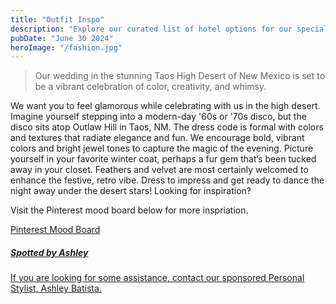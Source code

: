 ```yaml
---
title: "Outfit Inspo"
description: "Explore our curated list of hotel options for our special day in Taos. Each offers unique amenities and has been carefully selected to accommodate our guests with comfort and convenience."
pubDate: "June 30 2024"
heroImage: "/fashion.jpg"
---
```


> Our wedding in the stunning Taos High Desert of New Mexico is set to be a vibrant celebration of color, creativity, and whimsy.

We want you to feel glamorous while celebrating with us in the high
desert. Imagine yourself stepping into a modern-day '60s or '70s
disco, but the disco sits atop Outlaw Hill in Taos, NM. The dress code
is formal with colors and textures that radiate elegance and fun. We
encourage bold, vibrant colors and bright jewel tones to capture the
magic of the evening. Picture yourself in your favorite winter coat,
perhaps a fur gem that’s been tucked away in your closet. Feathers and
velvet are most certainly welcomed to enhance the festive, retro vibe.
Dress to impress and get ready to dance the night away under the
desert stars! Looking for inspiration?

Visit the Pinterest mood board below for more inspriation.
<a href="https://pin.it/7c0Dss2jr">

<div className="mb-[42px] text-white shadow-2xl my-button mx-auto h-16 w-64  pt-[4px] flex justify-center items-center rounded-lg cursor-pointer relative overflow-hidden">
Pinterest Mood Board </div>

##### Spotted by Ashley

If you are looking for some assistance, contact our sponsored Personal Stylist, <a classname="underline" href="https://spottedbyashley.com"> Ashley Batista. </a>
